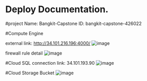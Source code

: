 # Deploy Documentation.

#project
Name: Bangkit-Capstone
ID: bangkit-capstone-426022

#Compute Engine

external link: http://34.101.216.196:4000/
![image](https://github.com/Sapa-C2/Bangkit-Capstone/assets/158445625/e4874629-0584-4e22-b451-29f18baf7b06)

firewall rule detail
![image](https://github.com/Sapa-C2/Bangkit-Capstone/assets/158445625/c0743dfc-8efb-430c-afc9-df4044bb3b78)

#Cloud SQL
connection link: 34.101.193.90
![image](https://github.com/Sapa-C2/Bangkit-Capstone/assets/158445625/ffc553c0-f6fa-4fa0-bba2-7dfdb9625b19)

#Cloud Storage Bucket
![image](https://github.com/Sapa-C2/Bangkit-Capstone/assets/158445625/2f9552ff-d9b1-4a9f-9eb1-e0cd2c032f26)

